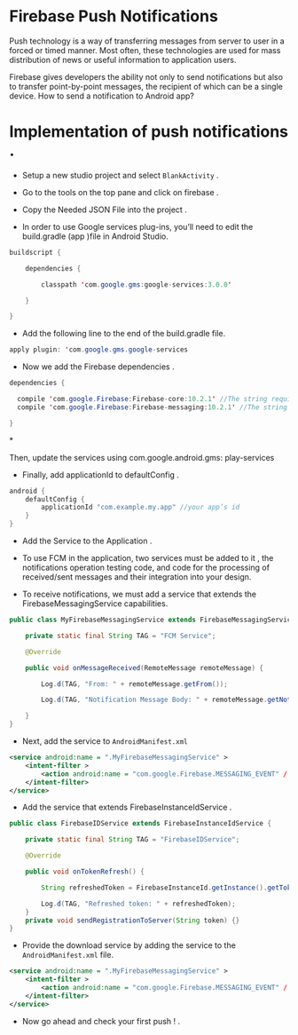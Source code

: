 # Firebase Push Notifications

Push technology is a way of transferring messages from server to user in a forced or timed manner. Most often, these technologies are used for mass distribution of news or useful information to application users.

Firebase gives developers the ability not only to send notifications but also to transfer point-by-point messages, the recipient of which can be a single device. How to send a notification to Android app?

# Implementation of push notifications .

- Setup a new studio project and select `BlankActivity` .

- Go to the tools on the top pane and click on firebase .

- Copy the Needed JSON File into the project .

- In order to use Google services plug-ins, you’ll need to edit the build.gradle (app )file in Android Studio.

```java
buildscript {

    dependencies {

        classpath 'com.google.gms:google-services:3.0.0'

    }

}
```

- Add the following line to the end of the build.gradle file.

```java
apply plugin: 'com.google.gms.google-services
```

- Now we add the Firebase dependencies .

```java
dependencies {

  compile 'com.google.Firebase:Firebase-core:10.2.1' //The string required for Firebase integration
  compile 'com.google.Firebase:Firebase-messaging:10.2.1' //The string required to make Firebase Cloud Messaging available

}
```

\*

Then, update the services using com.google.android.gms: play-services

- Finally, add applicationId to defaultConfig .

```java
android {
    defaultConfig {
        applicationId "com.example.my.app" //your app’s id
    }
}
```

- Add the Service to the Application .

- To use FCM in the application, two services must be added to it , the notifications operation testing code, and code for the processing of received/sent messages and their integration into your design.

- To receive notifications, we must add a service that extends the FirebaseMessagingService capabilities.

```java
public class MyFirebaseMessagingService extends FirebaseMessagingService {

    private static final String TAG = "FCM Service";

    @Override

    public void onMessageReceived(RemoteMessage remoteMessage) {

        Log.d(TAG, "From: " + remoteMessage.getFrom());

        Log.d(TAG, "Notification Message Body: " + remoteMessage.getNotification().getBody());

    }
}
```

- Next, add the service to `AndroidManifest.xml`

```xml
<service android:name = ".MyFirebaseMessagingService" >
    <intent-filter >
        <action android:name = "com.google.Firebase.MESSAGING_EVENT" / >
    </intent-filter>
</service>
```

- Add the service that extends FirebaseInstanceIdService .

```java
public class FirebaseIDService extends FirebaseInstanceIdService {

    private static final String TAG = "FirebaseIDService";

    @Override

    public void onTokenRefresh() {

        String refreshedToken = FirebaseInstanceId.getInstance().getToken();

        Log.d(TAG, "Refreshed token: " + refreshedToken);
    }
    private void sendRegistrationToServer(String token) {}
}
```

- Provide the download service by adding the service to the `AndroidManifest.xml` file.

```xml
<service android:name = ".MyFirebaseMessagingService" >
    <intent-filter >
        <action android:name = "com.google.Firebase.MESSAGING_EVENT" / >
    </intent-filter>
</service>
```

- Now go ahead and check your first push ! .
